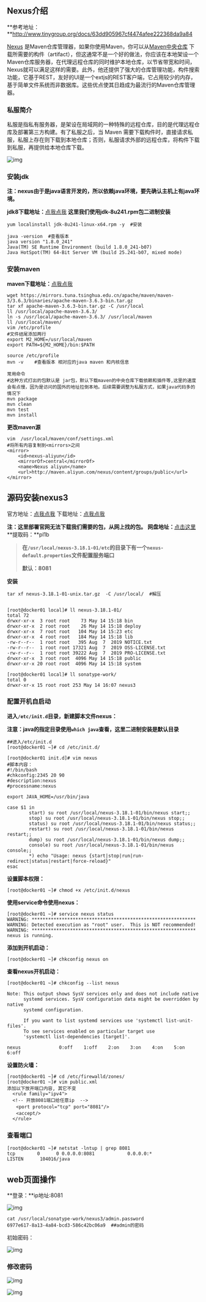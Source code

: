 ## Nexus介绍

**参考地址：**http://www.tinygroup.org/docs/63dd905967cf4474afee222368da9a84

[Nexus](http://nexus.sonatype.org/) 是Maven仓库管理器，如果你使用Maven，你可以从[Maven中央仓库](http://repo1.maven.org/maven2/) 下载所需要的构件（artifact），但这通常不是一个好的做法，你应该在本地架设一个Maven仓库服务器，在代理远程仓库的同时维护本地仓库，以节省带宽和时间，Nexus就可以满足这样的需要。此外，他还提供了强大的仓库管理功能，构件搜索功能，它基于REST，友好的UI是一个extjs的REST客户端，它占用较少的内存，基于简单文件系统而非数据库。这些优点使其日趋成为最流行的Maven仓库管理器。

### 私服简介

私服是指私有服务器，是架设在局域网的一种特殊的远程仓库，目的是代理远程仓库及部署第三方构建。有了私服之后，当 Maven 需要下载构件时，直接请求私服，私服上存在则下载到本地仓库；否则，私服请求外部的远程仓库，将构件下载到私服，再提供给本地仓库下载。

![img](https://img2020.cnblogs.com/blog/1740081/202005/1740081-20200514202637567-1969408652.png)

 

### 安装jdk

**注：nexus由于是java语言开发的，所以依赖java环境，要先确认主机上有java环境。**

**jdk8下载地址：**[点我点我](https://www.oracle.com/technetwork/java/javase/downloads/jdk8-downloads-2133151.html) **这里我们使用jdk-8u241.rpm包二进制安装**

```
yum localinstall jdk-8u241-linux-x64.rpm -y  #安装

java -version  #查看版本
java version "1.8.0_241"
Java(TM) SE Runtime Environment (build 1.8.0_241-b07)
Java HotSpot(TM) 64-Bit Server VM (build 25.241-b07, mixed mode)
```

### 安装maven

**maven下载地址：**[点我点我](https://mirrors.tuna.tsinghua.edu.cn/apache/maven/maven-3/3.3.9/)

```
wget https://mirrors.tuna.tsinghua.edu.cn/apache/maven/maven-3/3.6.3/binaries/apache-maven-3.6.3-bin.tar.gz
tar xf apache-maven-3.6.3-bin.tar.gz -C /usr/local
ll /usr/local/apache-maven-3.6.3/
ln -s /usr/local/apache-maven-3.6.3/ /usr/local/maven
ll /usr/local/maven/
vim /etc/profile
#文件结尾添加两行
export M2_HOME=/usr/local/maven
export PATH=${M2_HOME}/bin:$PATH

source /etc/profile
mvn -v    #查看版本 相对应的java maven 和内核信息

常用命令
#这种方式打出的包默认是 jar包，默认下载maven的中央仓库下载依赖和插件等,这里的速度会有点慢，因为是访问的国外的地址拉倒本地。后续需要调整为私服方式，如果java代码多的情况下
mvn package  
mvn clean
mvn test
mvn install
```

**更改maven源**

```
vim  /usr/local/maven/conf/settings.xml
#将所有内容复制到<mirrors>之间
<mirror> 
    <id>nexus-aliyun</id>  
    <mirrorOf>central</mirrorOf>    
    <name>Nexus aliyun</name>  
    <url>http://maven.aliyun.com/nexus/content/groups/public</url>  
</mirror>
```

## 源码安装nexus3

官方地址：[点我点我](https://blog.sonatype.com/) 下载地址：[点我点我](https://www.sonatype.com/oss-thank-you-tar.gz)

**注：这里部署官网无法下载我们需要的包，从网上找的包。** **网盘地址：**[点击这里](https://pan.baidu.com/s/1PyJ5a7IDrERKBDghdxxMig) **提取码：**pl1b

> **在`/usr/local/nexus-3.18.1-01/etc`的目录下有一个`nexus-default.properties`文件配置服务端口**
>
> **默认：8081**

**安装**

```
tar xf nexus-3.18.1-01-unix.tar.gz  -C /usr/local/  #解压


[root@docker01 local]# ll nexus-3.18.1-01/
total 72
drwxr-xr-x  3 root root    73 May 14 15:18 bin
drwxr-xr-x  2 root root    26 May 14 15:18 deploy
drwxr-xr-x  7 root root   104 May 14 15:23 etc
drwxr-xr-x  4 root root   184 May 14 15:18 lib
-rw-r--r--  1 root root   395 Aug  7  2019 NOTICE.txt
-rw-r--r--  1 root root 17321 Aug  7  2019 OSS-LICENSE.txt
-rw-r--r--  1 root root 39222 Aug  7  2019 PRO-LICENSE.txt
drwxr-xr-x  3 root root  4096 May 14 15:18 public
drwxr-xr-x 20 root root  4096 May 14 15:18 system
 
[root@docker01 local]# ll sonatype-work/
total 0
drwxr-xr-x 15 root root 253 May 14 16:07 nexus3
```

### 配置开机自启动

**进入`/etc/init.d`目录，新建脚本文件nexus：**

**注意：java的指定目录使用`which java`查看，这里二进制安装是默认目录**

```
##进入/etc/init.d
[root@docker01 ~]# cd /etc/init.d/

[root@docker01 init.d]# vim nexus
#脚本内容：
#!/bin/bash
#chkconfig:2345 20 90
#description:nexus
#processname:nexus

export JAVA_HOME=/usr/bin/java

case $1 in
        start) su root /usr/local/nexus-3.18.1-01/bin/nexus start;;
        stop) su root /usr/local/nexus-3.18.1-01/bin/nexus stop;;
        status) su root /usr/local/nexus-3.18.1-01/bin/nexus status;;
        restart) su root /usr/local/nexus-3.18.1-01/bin/nexus restart;;
        dump) su root /usr/local/nexus-3.18.1-01/bin/nexus dump;;
        console) su root /usr/local/nexus-3.18.1-01/bin/nexus console;;
        *) echo "Usage: nexus {start|stop|run|run-redirect|status|restart|force-reload}"
esac
```

**设置脚本权限：**

```
[root@docker01 ~]# chmod +x /etc/init.d/nexus
```

**使用service命令使用nexus：**

```
[root@docker01 ~]# service nexus status
WARNING: ************************************************************
WARNING: Detected execution as "root" user.  This is NOT recommended!
WARNING: ************************************************************
nexus is running.
```

**添加到开机启动：**

```
[root@docker01 ~]# chkconfig nexus on
```

**查看nexus开机启动：**

```
[root@docker01 ~]# chkconfig --list nexus

Note: This output shows SysV services only and does not include native
      systemd services. SysV configuration data might be overridden by native
      systemd configuration.

      If you want to list systemd services use 'systemctl list-unit-files'.
      To see services enabled on particular target use
      'systemctl list-dependencies [target]'.

nexus              0:off    1:off    2:on    3:on    4:on    5:on    6:off
```

**设置防火墙：**

```
[root@docker01 ~]# cd /etc/firewalld/zones/
[root@docker01 ~]# vim public.xml
添加以下放开端口内容, 其它不变
  <rule family="ipv4">
  <!-- 开放8081端口给任意ip  -->
　　<port protocol="tcp" port="8081"/>
　　<accept/>
  </rule>
```

### 查看端口

```
[root@docker01 ~]# netstat -lntup | grep 8081
tcp        0      0 0.0.0.0:8081            0.0.0.0:*               LISTEN      104016/java
```

## web页面操作

**登录：**ip地址:8081

![img](https://img2020.cnblogs.com/blog/1740081/202005/1740081-20200514203205416-2035728480.png)

```
cat /usr/local/sonatype-work/nexus3/admin.password
6977e617-8a13-4a84-bcd3-586c42bc06a9  ##admin的密码
```

初始密码：

![img](https://img2020.cnblogs.com/blog/1740081/202005/1740081-20200514203857341-1232140399.png)

### 修改密码

![img](https://img2020.cnblogs.com/blog/1740081/202005/1740081-20200514204010661-562306747.png)

![img](https://img2020.cnblogs.com/blog/1740081/202005/1740081-20200514204036787-1456477264.png)

 